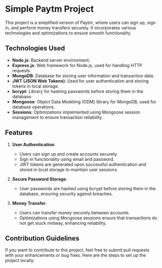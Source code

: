 # Simple Paytm Project

This project is a simplified version of Paytm, where users can sign up, sign in, and perform money transfers securely. It incorporates various technologies and optimizations to ensure smooth functionality.

## Technologies Used

- **Node.js**: Backend server environment.
- **Express.js**: Web framework for Node.js, used for handling HTTP requests.
- **MongoDB**: Database for storing user information and transaction data.
- **JWT (JSON Web Tokens)**: Used for user authentication and storing tokens in local storage.
- **bcrypt**: Library for hashing passwords before storing them in the database.
- **Mongoose**: Object Data Modeling (ODM) library for MongoDB, used for database operations.
- **Sessions**: Optimizations implemented using Mongoose session management to ensure transaction reliability.

## Features

1. **User Authentication**:
   - Users can sign up and create accounts securely.
   - Sign in functionality using email and password.
   - JWT tokens are generated upon successful authentication and stored in local storage to maintain user sessions.

2. **Secure Password Storage**:
   - User passwords are hashed using bcrypt before storing them in the database, ensuring security against breaches.

3. **Money Transfer**:
   - Users can transfer money securely between accounts.
   - Optimizations using Mongoose sessions ensure that transactions do not get stuck midway, enhancing reliability.

## Contribution Guidelines

If you want to contribute to this project, feel free to submit pull requests with your enhancements or bug fixes. Here are the steps to set up the project locally:

